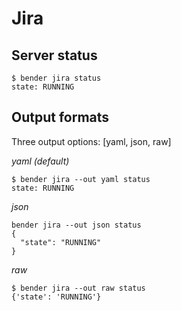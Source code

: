 # Jira

## Server status

```shell
$ bender jira status           
state: RUNNING
```

## Output formats

Three output options: [yaml, json, raw]

_yaml (default)_

```shell
$ bender jira --out yaml status
state: RUNNING
```

_json_

```shell
bender jira --out json status
{
  "state": "RUNNING"
}
```

_raw_

```shell
$ bender jira --out raw status 
{'state': 'RUNNING'}
```
